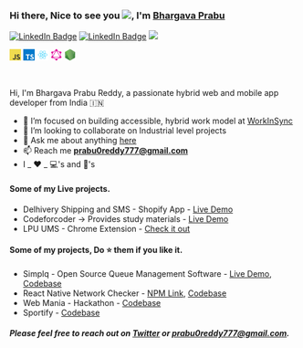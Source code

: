 ### Hi there, Nice to see you <img src="https://media.giphy.com/media/hvRJCLFzcasrR4ia7z/giphy.gif" width="45px">, I'm [Bhargava Prabu](https://prabureddy.github.io)
<p align="left">
<a target="blank"  href="https://www.linkedin.com/in/prabureddy/"><img src="https://img.shields.io/badge/-@prabureddy-0077B5?style=flat-square&amp;labelColor=0077B5&amp;logo=LinkedIn&amp;link=https://www.linkedin.com/in/prabureddy/" alt="LinkedIn Badge"></a>
<a target="blank"  href="https://twitter.com/bhargavaprabu"><img src="https://img.shields.io/twitter/url/https/twitter.com/bhargavaprabu.svg?style=social&label=Follow%20%40BhargavaPrabu" alt="LinkedIn Badge"></a>
<img src="https://komarev.com/ghpvc/?username=prabureddy">
<!-- <a target="_blank"><img src="https://visitor-badge.glitch.me/badge?page_id=prabureddy.prabureddy" alt="Vistor Badge"></a> -->
</p>

<code><img height="20" src="https://raw.githubusercontent.com/github/explore/80688e429a7d4ef2fca1e82350fe8e3517d3494d/topics/javascript/javascript.png"></code>
<code><img height="20" src="https://raw.githubusercontent.com/github/explore/80688e429a7d4ef2fca1e82350fe8e3517d3494d/topics/typescript/typescript.png"></code>
<code><img height="20" src="https://raw.githubusercontent.com/github/explore/80688e429a7d4ef2fca1e82350fe8e3517d3494d/topics/react/react.png"></code>
<code><img height="20" src="https://raw.githubusercontent.com/github/explore/5c058a388828bb5fde0bcafd4bc867b5bb3f26f3/topics/graphql/graphql.png"></code>
<code><img height="20" src="https://raw.githubusercontent.com/github/explore/80688e429a7d4ef2fca1e82350fe8e3517d3494d/topics/nodejs/nodejs.png"></code>    

<br />

Hi, I'm Bhargava Prabu Reddy, a passionate hybrid web and mobile app developer from India 🇮🇳


- 🔭 I’m focused on building accessible, hybrid work model at [WorkInSync](https://www.workinsync.io/)
- 👯 I’m looking to collaborate on Industrial level projects
- 💬 Ask me about anything [here](https://github.com/prabureddy/prabureddy/issues)
- 📫 Reach me **prabu0reddy777@gmail.com**
-  I  _ ❤️ _ 💻's and 📱's

#### Some of my Live projects.
- Delhivery Shipping and SMS - Shopify App - [Live Demo](https://app.freshwind.xyz)
- Codeforcoder -> Provides study materials - [Live Demo](https://codeforcoder.com)
- LPU UMS - Chrome Extension - [Check it out](https://chrome.google.com/webstore/detail/lpu-ums-extension/acpmgacalnkaggikkhdffhogebmbjpmp?hl=en)

#### Some of my projects, Do ⭐️ them if you like it.
- Simplq - Open Source Queue Management Software - [Live Demo](https://www.simplq.me/), [Codebase](https://github.com/SimplQ/simplQ-frontend)
- React Native Network Checker - [NPM Link](https://www.npmjs.com/package/react-native-network-checker), [Codebase](https://github.com/prabureddy/react-native-network-checker)
- Web Mania - Hackathon - [Codebase](https://github.com/prabureddy/webmania_1.0-django)
- Sportify - [Codebase](https://github.com/prabureddy/sportify-django)

##### Please feel free to reach out on **[Twitter](https://twitter.com/bhargavaprabu)** or **prabu0reddy777@gmail.com**. 
